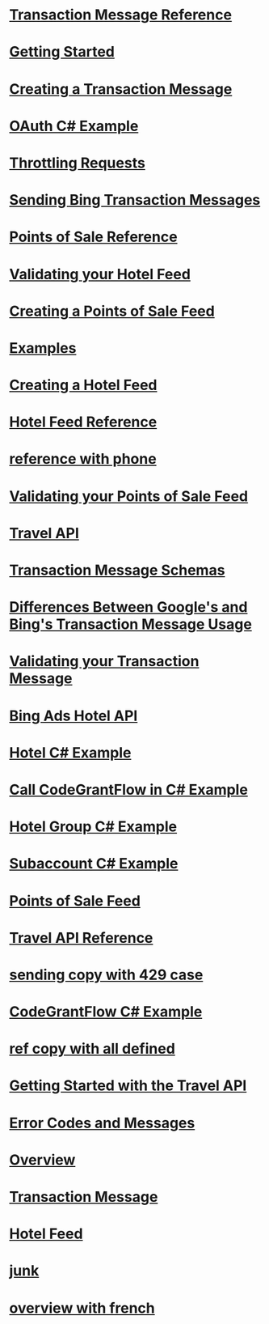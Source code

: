 # [Transaction Message Reference](transaction-message-reference.md)
# [Getting Started](getting-started.md)
# [Creating a Transaction Message](creating-a-transaction-message.md)
# [OAuth C# Example](oauth-csharp-example.md)
# [Throttling Requests](throttling-requests.md)
# [Sending Bing Transaction Messages](sending-bing-transaction-messages.md)
# [Points of Sale Reference](points-of-sale-reference.md)
# [Validating your Hotel Feed](validating-your-hotel-feed.md)
# [Creating a Points of Sale Feed](creating-a-points-of-sale-feed.md)
# [Examples](examples.md)
# [Creating a Hotel Feed](creating-a-hotel-feed.md)
# [Hotel Feed Reference](hotel-feed-reference.md)
# [reference with phone](reference-with-phone.md)
# [Validating your Points of Sale Feed](validating-your-points-of-sale-feed.md)
# [Travel API](travel-api.md)
# [Transaction Message Schemas](transaction-message-schemas.md)
# [Differences Between Google's and Bing's Transaction Message Usage](differences-between-google-s-and-bing-s-transaction-message-usage.md)
# [Validating your Transaction Message](validating-your-transaction-message.md)
# [Bing Ads Hotel API](bing-ads-hotel-api.md)
# [Hotel C# Example](hotel-csharp-example.md)
# [Call CodeGrantFlow in C# Example](call-codegrantflow-in-csharp-example.md)
# [Hotel Group C# Example](hotel-group-csharp-example.md)
# [Subaccount C# Example](subaccount-csharp-example.md)
# [Points of Sale Feed](points-of-sale-feed.md)
# [Travel API Reference](travel-api-reference.md)
# [sending copy with 429 case](sending-copy-with-429-case.md)
# [CodeGrantFlow C# Example](codegrantflow-csharp-example.md)
# [ref copy with all defined](ref-copy-with-all-defined.md)
# [Getting Started with the Travel API](getting-started-with-the-travel-api.md)
# [Error Codes and Messages](error-codes-and-messages.md)
# [Overview](overview.md)
# [Transaction Message](transaction-message.md)
# [Hotel Feed](hotel-feed.md)
# [junk](junk.md)
# [overview with french](overview-with-french.md)
